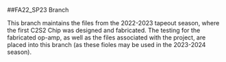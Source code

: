 ##FA22_SP23 Branch

This branch maintains the files from the 2022-2023 tapeout season, where the first C2S2 Chip was designed and fabricated. The testing for the fabricated op-amp, as well as the files associated with the project, are placed into this branch (as these fioles may be used in the 2023-2024 season). 
